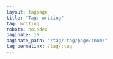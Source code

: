 ```yaml
---
layout: tagpage
title: "Tag: writing"
tag: writing
robots: noindex
paginate: 10
paginate_path: "/tag/:tag/page/:num/"
tag_permalink: /tag/:tag
---
```


